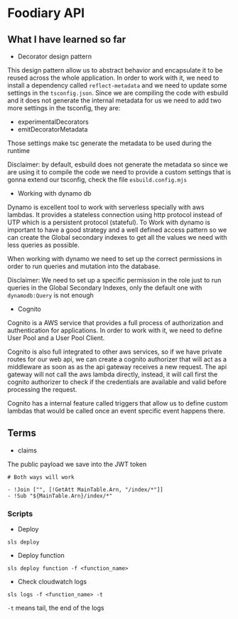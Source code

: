 # Foodiary API

## What I have learned so far

-   Decorator design pattern

This design pattern allow us to abstract behavior and encapsulate it to be reused across the whole application.
In order to work with it, we need to install a dependency called `reflect-metadata` and we need to update some settings in the `tsconfig.json`. Since we are compiling the code with esbuild and it does not generate the internal metadata for us we need to add two more settings in the tsconfig, they are:

-   experimentalDecorators
-   emitDecoratorMetadata

Those settings make tsc generate the metadata to be used during the runtime

Disclaimer: by default, esbuild does not generate the metadata so since we are using it to compile the code we need to provide a custom settings that is gonna extend our tsconfig, check the file `esbuild.config.mjs`

-   Working with dynamo db

Dynamo is excellent tool to work with serverless specially with aws lambdas. It provides a stateless connection using http protocol instead of UTP which is a persistent protocol (stateful). To Work with dynamo is important to have a good strategy and a well defined access pattern
so we can create the Global secondary indexes to get all the values we need with less queries as possible.

When working with dynamo we need to set up the correct permissions in order to run queries and mutation into the database.

Disclaimer: We need to set up a specific permission in the role just to run queries in the Global Secondary Indexes, only the default one with `dynamodb:Query` is not enough

-   Cognito

Cognito is a AWS service that provides a full process of authorization and authentication for applications. In order to work with it, we need to define User Pool and a User Pool Client.

Cognito is also full integrated to other aws services, so if we have private routes for our web api, we can create a cognito authorizer that will act as a middleware as soon as as the api gateway receives a new request. The api gateway will not call the aws lambda directly, instead, it will call first the cognito authorizer to check if the credentials are available and valid before processing the request.

Cognito has a internal feature called triggers that allow us to define custom lambdas that would be called once an event specific event happens there.

## Terms

-   claims

The public payload we save into the JWT token

```
# Both ways will work

- !Join ["", [!GetAtt MainTable.Arn, "/index/*"]]
- !Sub "${MainTable.Arn}/index/*"
```

### Scripts

-   Deploy

`sls deploy`

-   Deploy function

`sls deploy function -f <function_name>`

-   Check cloudwatch logs

`sls logs -f <function_name> -t`

`-t` means tail, the end of the logs
